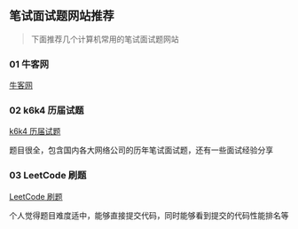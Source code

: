 ## 笔试面试题网站推荐

> 下面推荐几个计算机常用的笔试面试题网站

### 01 牛客网

[牛客网](https://www.nowcoder.com/contestRoom)

### 02 k6k4 历届试题

[k6k4 历届试题](http://www.k6k4.com/circle/list/3)

题目很全，包含国内各大网络公司的历年笔试面试题，还有一些面试经验分享

### 03 LeetCode 刷题

[LeetCode 刷题](https://leetcode-cn.com/interview/)

个人觉得题目难度适中，能够直接提交代码，同时能够看到提交的代码性能排名等
